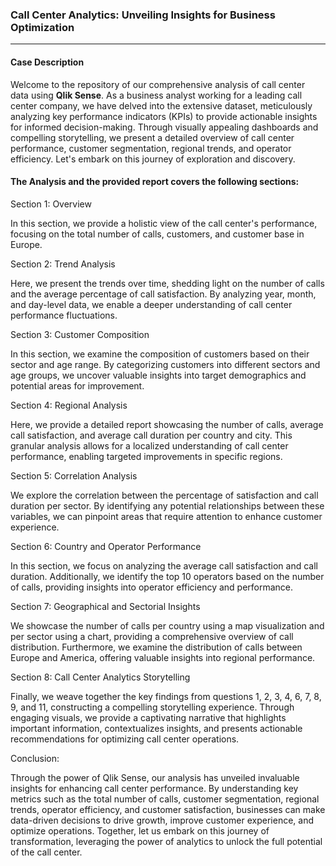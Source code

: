 ### Call Center Analytics: Unveiling Insights for Business Optimization
---

#### Case Description
Welcome to the repository of our comprehensive analysis of call center data using **Qlik Sense**. As a business analyst working for a leading call center company, we have delved into the extensive dataset, meticulously analyzing key performance indicators (KPIs) to provide actionable insights for informed decision-making. Through visually appealing dashboards and compelling storytelling, we present a detailed overview of call center performance, customer segmentation, regional trends, and operator efficiency. Let's embark on this journey of exploration and discovery.

#### The Analysis and the provided report covers the following sections:

Section 1: Overview

In this section, we provide a holistic view of the call center's performance, focusing on the total number of calls, customers, and customer base in Europe.

Section 2: Trend Analysis

Here, we present the trends over time, shedding light on the number of calls and the average percentage of call satisfaction. By analyzing year, month, and day-level data, we enable a deeper understanding of call center performance fluctuations.

Section 3: Customer Composition

In this section, we examine the composition of customers based on their sector and age range. By categorizing customers into different sectors and age groups, we uncover valuable insights into target demographics and potential areas for improvement.

Section 4: Regional Analysis

Here, we provide a detailed report showcasing the number of calls, average call satisfaction, and average call duration per country and city. This granular analysis allows for a localized understanding of call center performance, enabling targeted improvements in specific regions.

Section 5: Correlation Analysis

We explore the correlation between the percentage of satisfaction and call duration per sector. By identifying any potential relationships between these variables, we can pinpoint areas that require attention to enhance customer experience.

Section 6: Country and Operator Performance

In this section, we focus on analyzing the average call satisfaction and call duration. Additionally, we identify the top 10 operators based on the number of calls, providing insights into operator efficiency and performance.

Section 7: Geographical and Sectorial Insights

We showcase the number of calls per country using a map visualization and per sector using a chart, providing a comprehensive overview of call distribution. Furthermore, we examine the distribution of calls between Europe and America, offering valuable insights into regional performance.

Section 8: Call Center Analytics Storytelling

Finally, we weave together the key findings from questions 1, 2, 3, 4, 6, 7, 8, 9, and 11, constructing a compelling storytelling experience. Through engaging visuals, we provide a captivating narrative that highlights important information, contextualizes insights, and presents actionable recommendations for optimizing call center operations.

Conclusion:

Through the power of Qlik Sense, our analysis has unveiled invaluable insights for enhancing call center performance. By understanding key metrics such as the total number of calls, customer segmentation, regional trends, operator efficiency, and customer satisfaction, businesses can make data-driven decisions to drive growth, improve customer experience, and optimize operations. Together, let us embark on this journey of transformation, leveraging the power of analytics to unlock the full potential of the call center.
